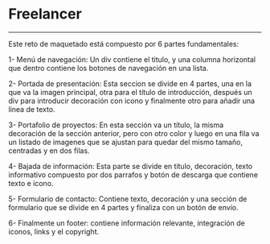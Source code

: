 # Freelancer

***
Este reto de maquetado está compuesto por 6 partes fundamentales:

1- Menú de navegación:
Un div contiene el titulo, y una columna horizontal que dentro contiene los botones de navegación en una lista.

2- Portada de presentación:
Esta seccion se divide en 4 partes, una en la que va la imagen principal, otra para el título de introducción, después un div para introducir decoración con icono y finalmente otro para añadir una linea de texto.

3- Portafolio de proyectos:
En esta sección va un título, la misma decoración de la sección anterior, pero con otro color y luego en una fila va un listado de imagenes que se ajustan para quedar del mismo tamaño, centradas y en dos filas.

4- Bajada de información:
Esta parte se divide en título, decoración, texto informativo compuesto por dos parrafos y botón de descarga que contiene texto e icono.

5- Formulario de contacto:
Contiene texto, decoración y una sección de formulario que se divide en 4 partes y finaliza con un botón de envío.

6- Finalmente un footer: contiene información relevante, integración de iconos, links y el copyright.
